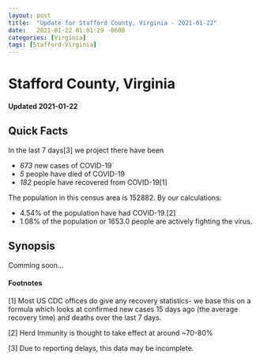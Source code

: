 ```yaml
---
layout: post
title:  "Update for Stafford County, Virginia - 2021-01-22"
date:   2021-01-22 01:01:29 -0600
categories: [Virginia]
tags: [Stafford-Virginia]
---
```


# Stafford County, Virginia
#### Updated 2021-01-22

## Quick Facts

In the last 7 days[3] we project there have been
- *673* new cases of COVID-19
- *5* people have died of COVID-19
- *182* people have recovered from COVID-19[1]

The population in this census area is 152882. By our calculations:
- 4.54% of the population have had COVID-19.[2]
- 1.08% of the population or 1653.0 people are actively fighting the virus.

## Synopsis

Comming soon...


#### Footnotes

[1] Most US CDC offices do give any recovery statistics- we base this on a formula which looks at confirmed new cases
15 days ago (the average recovery time) and deaths over the last 7 days.

[2] Herd Immunity is thought to take effect at around ~70-80%

[3] Due to reporting delays, this data may be incomplete.
 
    